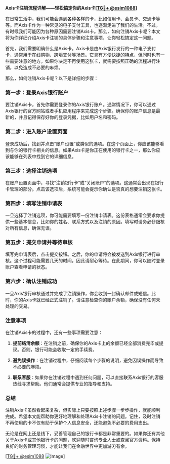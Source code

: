 **Axis卡注销流程详解——轻松搞定你的Axis卡[[TG💪+ @esim1088](https://t.me/s/esim1088)]**

在日常生活中，我们可能会遇到各种各样的卡，比如信用卡、会员卡、交通卡等等。而Axis卡作为一种常见的电子支付工具，也逐渐走进了我们的生活。不过，有时候我们可能因为各种原因需要注销Axis卡。那么，如何注销Axis卡呢？本文将为你详细介绍Axis卡注销的具体步骤和注意事项，让你轻松搞定这一问题。

首先，我们需要明确什么是Axis卡。Axis卡是由Axis银行发行的一种电子支付卡，通常用于在线购物、跨境支付等场景。它具有方便快捷的特点，但同时也有一些需要注意的地方。如果你决定不再使用这张卡，就需要按照正确的流程进行注销，以免造成不必要的麻烦。

那么，如何注销Axis卡呢？以下是详细的步骤：

### **第一步：登录Axis银行账户**
要注销Axis卡，首先你需要登录你的Axis银行账户。通常情况下，你可以通过Axis银行的官方网站或者手机应用程序来完成这个步骤。确保你的账户信息是最新的，并且记得保存好你的登录凭据，比如用户名和密码。

### **第二步：进入账户设置页面**
登录成功后，找到并点击“账户设置”或类似的选项。在这个页面上，你应该能够看到与你的银行卡相关的信息。如果Axis卡是你正在使用的银行卡之一，那么你应该能够在列表中找到它的详细信息。

### **第三步：选择注销选项**
在账户设置页面中，寻找“注销银行卡”或“关闭账户”的选项。这通常会出现在银行卡管理的部分。点击该选项后，系统可能会提示你确认是否真的想要注销这张卡。

### **第四步：填写注销申请表**
一旦选择了注销选项，你可能需要填写一份注销申请表。这份表格通常会要求你提供一些基本信息，比如你的姓名、联系方式以及注销的原因。填写时请务必仔细核对所有信息，确保无误。

### **第五步：提交申请并等待审核**
填写完申请表后，点击提交按钮。之后，你的申请将会被发送到Axis银行进行审核。这个过程可能需要几天的时间，因此请耐心等待。在此期间，你可以随时登录账户查看申请的状态。

### **第六步：确认注销成功**
一旦Axis银行审核通过并完成了注销操作，你会收到一封确认邮件或短信。此时，你的Axis卡就已经正式注销了。请注意检查你的账户余额，确保没有任何未处理的交易。

### **注意事项**
在注销Axis卡的过程中，还有一些事项需要注意：

1. **提前结清余额**：在注销之前，确保你的Axis卡上的余额已经全部消费完毕或提现。否则，银行可能会收取一定的手续费。
   
2. **避免误操作**：在注销过程中，仔细阅读每个步骤的说明，避免因误操作而导致不必要的麻烦。

3. **联系客服**：如果你在注销过程中遇到任何问题，可以直接联系Axis银行的客服热线寻求帮助。他们通常会提供专业的指导和支持。

### **总结**
注销Axis卡虽然看起来复杂，但实际上只要按照上述步骤一步步操作，就能顺利完成。希望本文能帮助你更好地理解和处理Axis卡注销的问题。记住，及时注销不再使用的卡不仅有助于保护个人信息安全，还能避免不必要的费用支出。

无论是在网上还是线下，妥善管理自己的银行卡都是非常重要的。如果你还有其他关于Axis卡或其他银行卡的问题，欢迎随时咨询专业人士或查阅官方资料。保持良好的财务管理习惯，才能让我们在金融世界中更加游刃有余。

[[TG💪+ @esim1088](https://t.me/s/esim1088) ![Image](https://i.postimg.cc/4NQfJmqS/Snipaste-2025-05-13-00-14-12.png)]